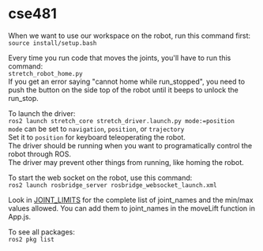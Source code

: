 # cse481

When we want to use our workspace on the robot, run this command first:\
`source install/setup.bash`

Every time you run code that moves the joints, you'll have to run this command:\
`stretch_robot_home.py`\
If you get an error saying "cannot home while run_stopped", you need to push the button on the side top of the robot until it beeps to unlock the run_stop.

To launch the driver:\
`ros2 launch stretch_core stretch_driver.launch.py mode:=position`\
`mode` can be set to `navigation`, `position`, or `trajectory`\
Set it to `position` for keyboard teleoperating the robot.\
The driver should be running when you want to programatically control the robot through ROS.\
The driver may prevent other things from running, like homing the robot.

To start the web socket on the robot, use this command:\
`ros2 launch rosbridge_server rosbridge_websocket_launch.xml`

Look in [JOINT_LIMITS](https://github.com/hello-robot/stretch_web_teleop/blob/bc7985cc9838c9bc3d40b631e328acb1a62e855a/src/shared/util.tsx#L64) for the complete list of joint_names and the min/max values allowed. You can add them to joint_names in the moveLift function in App.js.

To see all packages:\
`ros2 pkg list`

